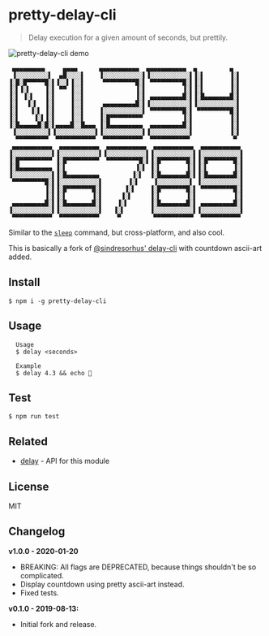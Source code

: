 # pretty-delay-cli

> Delay execution for a given amount of seconds, but prettily.

![pretty-delay-cli demo](https://user-images.githubusercontent.com/9677698/72748890-74bf3080-3bf3-11ea-8c6a-1f388a10c2dc.gif)

```
 ▄▄▄▄▄▄▄▄▄     ▄▄▄▄      ▄▄▄▄▄▄▄▄▄▄▄  ▄▄▄▄▄▄▄▄▄▄▄  ▄         ▄
 ▐░░░░░░░░░▌  ▄█░░░░▌    ▐░░░░░░░░░░░▌▐░░░░░░░░░░░▌▐░▌       ▐░▌
▐░█░█▀▀▀▀▀█░▌▐░░▌▐░░▌     ▀▀▀▀▀▀▀▀▀█░▌ ▀▀▀▀▀▀▀▀▀█░▌▐░▌       ▐░▌
▐░▌▐░▌    ▐░▌ ▀▀ ▐░░▌              ▐░▌          ▐░▌▐░▌       ▐░▌
▐░▌ ▐░▌   ▐░▌    ▐░░▌              ▐░▌ ▄▄▄▄▄▄▄▄▄█░▌▐░█▄▄▄▄▄▄▄█░▌
▐░▌  ▐░▌  ▐░▌    ▐░░▌     ▄▄▄▄▄▄▄▄▄█░▌▐░░░░░░░░░░░▌▐░░░░░░░░░░░▌
▐░▌   ▐░▌ ▐░▌    ▐░░▌    ▐░░░░░░░░░░░▌ ▀▀▀▀▀▀▀▀▀█░▌ ▀▀▀▀▀▀▀▀▀█░▌
▐░▌    ▐░▌▐░▌    ▐░░▌    ▐░█▀▀▀▀▀▀▀▀▀           ▐░▌          ▐░▌
▐░█▄▄▄▄▄█░█░▌▄▄▄▄█░░█▄▄▄ ▐░█▄▄▄▄▄▄▄▄▄  ▄▄▄▄▄▄▄▄▄█░▌          ▐░▌
 ▐░░░░░░░░░▌▐░░░░░░░░░░░▌▐░░░░░░░░░░░▌▐░░░░░░░░░░░▌          ▐░▌
  ▀▀▀▀▀▀▀▀▀  ▀▀▀▀▀▀▀▀▀▀▀  ▀▀▀▀▀▀▀▀▀▀▀  ▀▀▀▀▀▀▀▀▀▀▀            ▀
 ▄▄▄▄▄▄▄▄▄▄▄  ▄▄▄▄▄▄▄▄▄▄▄  ▄▄▄▄▄▄▄▄▄▄▄  ▄▄▄▄▄▄▄▄▄▄▄  ▄▄▄▄▄▄▄▄▄▄▄
▐░░░░░░░░░░░▌▐░░░░░░░░░░░▌▐░░░░░░░░░░░▌▐░░░░░░░░░░░▌▐░░░░░░░░░░░▌
▐░█▀▀▀▀▀▀▀▀▀ ▐░█▀▀▀▀▀▀▀▀▀  ▀▀▀▀▀▀▀▀▀█░▌▐░█▀▀▀▀▀▀▀█░▌▐░█▀▀▀▀▀▀▀█░▌
▐░█▄▄▄▄▄▄▄▄▄ ▐░▌                   ▐░▌ ▐░▌       ▐░▌▐░▌       ▐░▌
▐░░░░░░░░░░░▌▐░█▄▄▄▄▄▄▄▄▄         ▐░▌  ▐░█▄▄▄▄▄▄▄█░▌▐░█▄▄▄▄▄▄▄█░▌
 ▀▀▀▀▀▀▀▀▀█░▌▐░░░░░░░░░░░▌       ▐░▌    ▐░░░░░░░░░▌ ▐░░░░░░░░░░░▌
          ▐░▌▐░█▀▀▀▀▀▀▀█░▌      ▐░▌    ▐░█▀▀▀▀▀▀▀█░▌ ▀▀▀▀▀▀▀▀▀█░▌
          ▐░▌▐░▌       ▐░▌     ▐░▌     ▐░▌       ▐░▌          ▐░▌
 ▄▄▄▄▄▄▄▄▄█░▌▐░█▄▄▄▄▄▄▄█░▌    ▐░▌      ▐░█▄▄▄▄▄▄▄█░▌ ▄▄▄▄▄▄▄▄▄█░▌
▐░░░░░░░░░░░▌▐░░░░░░░░░░░▌   ▐░▌       ▐░░░░░░░░░░░▌▐░░░░░░░░░░░▌
 ▀▀▀▀▀▀▀▀▀▀▀  ▀▀▀▀▀▀▀▀▀▀▀     ▀         ▀▀▀▀▀▀▀▀▀▀▀  ▀▀▀▀▀▀▀▀▀▀▀
 ```

Similar to the [`sleep`](https://en.wikipedia.org/wiki/Sleep_(Unix)) command, but cross-platform, and also cool.

This is basically a fork of [@sindresorhus' delay-cli](https://www.npmjs.com/package/delay-cli) with countdown ascii-art added.


## Install

`$ npm i -g pretty-delay-cli`


## Usage

```
  Usage
  $ delay <seconds>

  Example
  $ delay 4.3 && echo 🦄
```


## Test

`$ npm run test`


## Related

- [delay](https://github.com/sindresorhus/delay) - API for this module


## License

MIT


## Changelog

**v1.0.0 - 2020-01-20**
* BREAKING: All flags are DEPRECATED, because things shouldn't be so complicated.
* Display countdown using pretty ascii-art instead.
* Fixed tests.

**v0.1.0 - 2019-08-13:**
* Initial fork and release.
